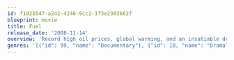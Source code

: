 ```yaml
---
id: f102b547-a242-4246-9cc2-1f3e2303662f
blueprint: movie
title: Fuel
release_date: '2008-11-14'
overview: 'Record high oil prices, global warming, and an insatiable demand for energy: these issues define our generation. The film exposes shocking connections between the auto industry, the oil industry, and the government, while exploring alternative energies such as solar, wind, electricity, and non-food-based biofuels.'
genres: '[{"id": 99, "name": "Documentary"}, {"id": 18, "name": "Drama"}]'
---
```

